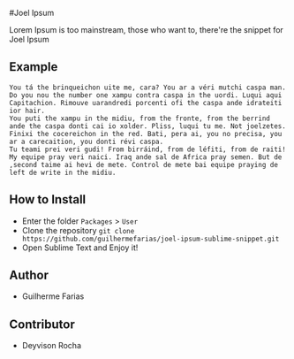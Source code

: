 #Joel Ipsum

Lorem Ipsum is too mainstream, those who want to, there're the snippet for Joel Ipsum

## Example

```
You tá the brinqueichon uite me, cara? You ar a véri mutchi caspa man. Do you nou the number one xampu contra caspa in the uordi. Luqui aqui Capitachion. Rimouve uarandredi porcenti ofi the caspa ande idrateiti ior hair.
You puti the xampu in the midiu, from the fronte, from the berrind ande the caspa donti cai io xolder. Pliss, luqui tu me. Not joelzetes. Finixi the cocereichon in the red. Bati, pera ai, you no precisa, you ar a carecaition, you donti révi caspa.
Tu teami prei veri gudi! From birráind, from de léfiti, from de raiti! My equipe pray veri naici. Iraq ande sal de Africa pray semen. But de ,second taime ai hevi de mete. Control de mete bai equipe praying de left de write in the midiu.
```

## How to Install

* Enter the folder `Packages` > `User`
* Clone the repository `git clone https://github.com/guilhermefarias/joel-ipsum-sublime-snippet.git`
* Open Sublime Text and Enjoy it!

## Author

* Guilherme Farias

## Contributor

* Deyvison Rocha